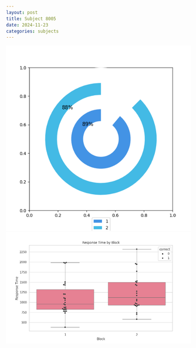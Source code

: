 ```yaml
---
layout: post
title: Subject 8005
date: 2024-11-23
categories: subjects
---
```


![](data/8005/run-8/8005__acc_test.png)
![](data/8005/run-8/8005_rt.png)
